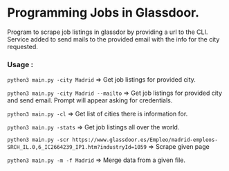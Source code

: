 # Programming Jobs in Glassdoor.
Program to scrape job listings in glassdor by providing a url to the CLI. 
Service added to send mails to the provided email with the info for the city requested.


### Usage : 
`python3 main.py -city Madrid`  =>  Get job listings for provided city. 


`python3 main.py -city Madrid --mailto`  =>  Get job listings for provided city and send email. Prompt will appear asking for credentials. 


`python3 main.py -cl`  =>  Get list of cities there is information for. 


`python3 main.py -stats`  =>  Get job listings all over the world. 


`python3 main.py -scr https://www.glassdoor.es/Empleo/madrid-empleos-SRCH_IL.0,6_IC2664239_IP1.htm?industryId=1059`  =>  Scrape given page


`python3 main.py -m -f Madrid`  =>  Merge data from a given file. 
